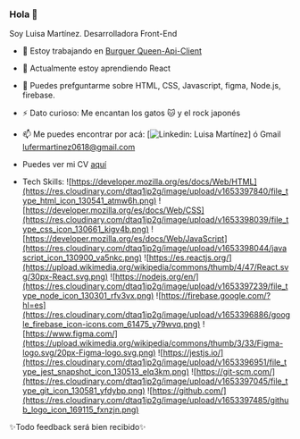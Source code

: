 ### Hola 👋

Soy Luisa Martínez.
Desarrolladora Front-End


- 🔭 Estoy trabajando en [Burguer Queen-Api-Client](https://github.com/Luisa006/BOG004-burger-queen-api-client)
- 🌱 Actualmente estoy aprendiendo React
- 💬 Puedes prefguntarme sobre HTML, CSS, Javascript, figma, Node.js, firebase.
- ⚡ Dato curioso: Me encantan los gatos 🐱 y el rock japonés 
- 📫 Me puedes encontrar por acá: [![Linkedin: Luisa Martínez](https://www.linkedin.com/in/luisa-martínez-a23a0a168/)] ó Gmail lufermartinez0618@gmail.com
- Puedes ver mi CV [aquí](https://www.canva.com/design/DAE8PNbtgTo/X6OT0VZWArTISwA05AkK8w/view?utm_content=DAE8PNbtgTo&utm_campaign=designshare&utm_medium=link2&utm_source=sharebutton)

- Tech Skills: 
![https://developer.mozilla.org/es/docs/Web/HTML](https://res.cloudinary.com/dtaq1ip2g/image/upload/v1653397840/file_type_html_icon_130541_atmw6h.png)
![https://developer.mozilla.org/es/docs/Web/CSS](https://res.cloudinary.com/dtaq1ip2g/image/upload/v1653398039/file_type_css_icon_130661_kigv4b.png)
![https://developer.mozilla.org/es/docs/Web/JavaScript](https://res.cloudinary.com/dtaq1ip2g/image/upload/v1653398044/javascript_icon_130900_va5nkc.png)
![https://es.reactjs.org/](https://upload.wikimedia.org/wikipedia/commons/thumb/4/47/React.svg/30px-React.svg.png)
![https://nodejs.org/en/](https://res.cloudinary.com/dtaq1ip2g/image/upload/v1653397239/file_type_node_icon_130301_rfv3vx.png)
![https://firebase.google.com/?hl=es](https://res.cloudinary.com/dtaq1ip2g/image/upload/v1653396886/google_firebase_icon-icons.com_61475_y79wvq.png) 
![https://www.figma.com/](https://upload.wikimedia.org/wikipedia/commons/thumb/3/33/Figma-logo.svg/20px-Figma-logo.svg.png)
![https://jestjs.io/](https://res.cloudinary.com/dtaq1ip2g/image/upload/v1653396951/file_type_jest_snapshot_icon_130513_elq3km.png)
![https://git-scm.com/](https://res.cloudinary.com/dtaq1ip2g/image/upload/v1653397045/file_type_git_icon_130581_yfdybp.png)
![https://github.com/](https://res.cloudinary.com/dtaq1ip2g/image/upload/v1653397485/github_logo_icon_169115_fxnzjn.png)


✨Todo feedback será bien recibido✨

<!--
**Luisa006/Luisa006** is a ✨ _special_ ✨ repository because its `README.md` (this file) appears on your GitHub profile.

Here are some ideas to get you started:

- 🔭 I’m currently working on ...
- 🌱 I’m currently learning ...
- 👯 I’m looking to collaborate on ...
- 🤔 I’m looking for help with ...
- 💬 Ask me about ...
- 📫 How to reach me: ...
- 😄 Pronouns: ...
- ⚡ Fun fact: ...



-->
